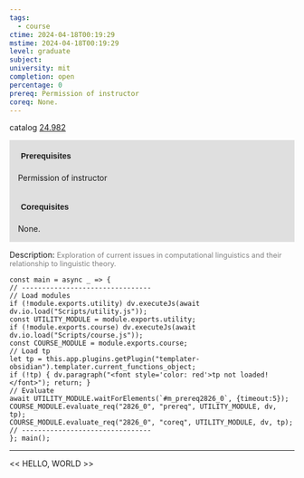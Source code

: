 ```yaml
---
tags:
  - course
ctime: 2024-04-18T00:19:29
mstime: 2024-04-18T00:19:29
level: graduate
subject: 
university: mit
completion: open
percentage: 0
prereq: Permission of instructor
coreq: None.
---
```


catalog [24.982](http://student.mit.edu/catalog/m24b.html#24.982)

<span style="display: block; padding: 15px; background-color: rgb(100, 100, 100, 0.2);"><font id="m_prereq2826_0" style="display: block; font-family: Arial, sans-serif; font-weight: bold; padding: 5px">Prerequisites</font><br><span id="prereq2826_0">Permission of instructor</span></span>
<span style="display: block; padding: 15px; background-color: rgb(100, 100, 100, 0.2);"><font id="m_coreq2826_0" style="display: block; font-family: Arial, sans-serif; font-weight: bold; padding: 5px">Corequisites</font><br><span id="coreq2826_0">None.</span></span>

<font style="">Description:</font>
<font style="color: grey; font-size: 0.8rem;">Exploration of current issues in computational linguistics and their relationship to linguistic theory.</font>

```dataviewjs
const main = async _ => {
// --------------------------------
// Load modules
if (!module.exports.utility) dv.executeJs(await dv.io.load("Scripts/utility.js"));
const UTILITY_MODULE = module.exports.utility;
if (!module.exports.course) dv.executeJs(await dv.io.load("Scripts/course.js"));
const COURSE_MODULE = module.exports.course;
// Load tp
let tp = this.app.plugins.getPlugin("templater-obsidian").templater.current_functions_object;
if (!tp) { dv.paragraph("<font style='color: red'>tp not loaded!</font>"); return; }
// Evaluate
await UTILITY_MODULE.waitForElements(`#m_prereq2826_0`, {timeout:5});
COURSE_MODULE.evaluate_req("2826_0", "prereq", UTILITY_MODULE, dv, tp);
COURSE_MODULE.evaluate_req("2826_0", "coreq", UTILITY_MODULE, dv, tp);
// --------------------------------
}; main();
```

---

<< HELLO, WORLD >>
